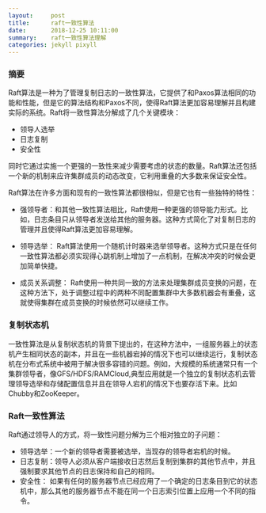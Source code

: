 ```yaml
---
layout:     post
title:      raft一致性算法
date:       2018-12-25 10:11:00
summary:    raft一致性算法理解
categories: jekyll pixyll
---
```


### 摘要
Raft算法是一种为了管理复制日志的一致性算法，它提供了和Paxos算法相同的功能和性能，但是它的算法结构和Paxos不同，使得Raft算法更加容易理解并且构建实际的系统。Raft将一致性算法分解成了几个关键模块：
- 领导人选举
- 日志复制
- 安全性

同时它通过实施一个更强的一致性来减少需要考虑的状态的数量。Raft算法还包括一个新的机制来应许集群成员的动态改变，它利用重叠的大多数来保证安全性。


Raft算法在许多方面和现有的一致性算法都很相似，但是它也有一些独特的特性：
- 强领导者：和其他一致性算法相比，Raft使用一种更强的领导能力形式。比如，日志条目只从领导者发送给其他的服务器。这种方式简化了对复制日志的管理并且使得Raft算法更加容易理解。

- 领导选举： Raft算法使用一个随机计时器来选举领导者。这种方式只是在任何一致性算法都必须实现得心跳机制上增加了一点机制，在解决冲突的时候会更加简单快捷。

- 成员关系调整： Raft使用一种共同一致的方法来处理集群成员变换的问题，在这种方法下，处于调整过程中的两种不同配置集群中大多数机器会有重叠，这就使得集群在成员变换的时候依然可以继续工作。



### 复制状态机
一致性算法是从复制状态机的背景下提出的，在这种方法中，一组服务器上的状态机产生相同状态的副本，并且在一些机器宕掉的情况下也可以继续运行，复制状态机在分布式系统中被用于解决很多容错的问题。例如，大规模的系统通常只有一个集群领导者，像GFS/HDFS/RAMCloud,典型应用就是一个独立的复制状态机去管理领导选举和存储配置信息并且在领导人宕机的情况下也要存活下来。比如Chubby和ZooKeeper。


### Raft一致性算法
Raft通过领导人的方式，将一致性问题分解为三个相对独立的子问题：
- 领导选举：一个新的领导者需要被选举，当现存的领导者宕机的时候。
- 日志复制：领导人必须从客户端接收日志然后复制到集群的其他节点中，并且强制要求其他节点的日志保持和自己的相同。
- 安全性： 如果有任何的服务器节点已经应用了一个确定的日志条目到它的状态机中，那么其他的服务器节点不能在同一个日志索引位置上应用一个不同的指令。
